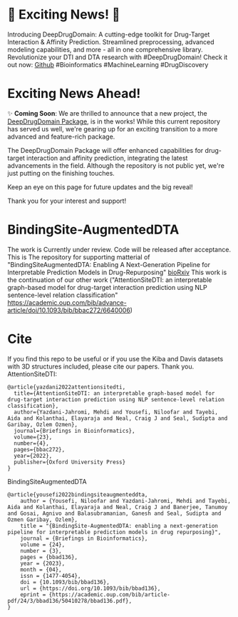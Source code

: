 # 🚀 Exciting News! 🧬 
Introducing DeepDrugDomain: A cutting-edge toolkit for Drug-Target Interaction & Affinity Prediction. Streamlined preprocessing, advanced modeling capabilities, and more - all in one comprehensive library. Revolutionize your DTI and DTA research with #DeepDrugDomain! Check it out now: [Github](https://github.com/yazdanimehdi/DeepDrugDomain) #Bioinformatics #MachineLearning #DrugDiscovery

# Exciting News Ahead!

:sparkles: **Coming Soon**: We are thrilled to announce that a new project, the [DeepDrugDomain Package](https://github.com/yazdanimehdi/deepdrugdomain), is in the works! While this current repository has served us well, we're gearing up for an exciting transition to a more advanced and feature-rich package.

The DeepDrugDomain Package will offer enhanced capabilities for drug-target interaction and affinity prediction, integrating the latest advancements in the field. Although the repository is not public yet, we're just putting on the finishing touches.

Keep an eye on this page for future updates and the big reveal!

Thank you for your interest and support!

# BindingSite-AugmentedDTA

The work is Currently under review. Code will be released after acceptance.
This is The repository for supporting matterial of "BindingSiteAugmentedDTA: Enabling A Next-Generation Pipeline for Interpretable Prediction Models in Drug-Repurposing" [bioRxiv](https://www.biorxiv.org/content/10.1101/2022.08.30.505897v1) 
This work is the continuation of our other work ("AttentionSiteDTI: an interpretable graph-based model for drug-target interaction prediction using NLP sentence-level relation classification"
https://academic.oup.com/bib/advance-article/doi/10.1093/bib/bbac272/6640006)

# Cite
If you find this repo to be useful or if you use the Kiba and Davis datasets with 3D structures included, please cite our papers. Thank you.
AttentionSiteDTI:
```
@article{yazdani2022attentionsitedti,
  title={AttentionSiteDTI: an interpretable graph-based model for drug-target interaction prediction using NLP sentence-level relation classification},
  author={Yazdani-Jahromi, Mehdi and Yousefi, Niloofar and Tayebi, Aida and Kolanthai, Elayaraja and Neal, Craig J and Seal, Sudipta and Garibay, Ozlem Ozmen},
  journal={Briefings in Bioinformatics},
  volume={23},
  number={4},
  pages={bbac272},
  year={2022},
  publisher={Oxford University Press}
}
```
BindingSiteAugmentedDTA
```
@article{yousefi2022bindingsiteaugmenteddta,
    author = {Yousefi, Niloofar and Yazdani-Jahromi, Mehdi and Tayebi, Aida and Kolanthai, Elayaraja and Neal, Craig J and Banerjee, Tanumoy and Gosai, Agnivo and Balasubramanian, Ganesh and Seal, Sudipta and Ozmen Garibay, Ozlem},
    title = "{BindingSite-AugmentedDTA: enabling a next-generation pipeline for interpretable prediction models in drug repurposing}",
    journal = {Briefings in Bioinformatics},
    volume = {24},
    number = {3},
    pages = {bbad136},
    year = {2023},
    month = {04},
    issn = {1477-4054},
    doi = {10.1093/bib/bbad136},
    url = {https://doi.org/10.1093/bib/bbad136},
    eprint = {https://academic.oup.com/bib/article-pdf/24/3/bbad136/50410278/bbad136.pdf},
}
```
